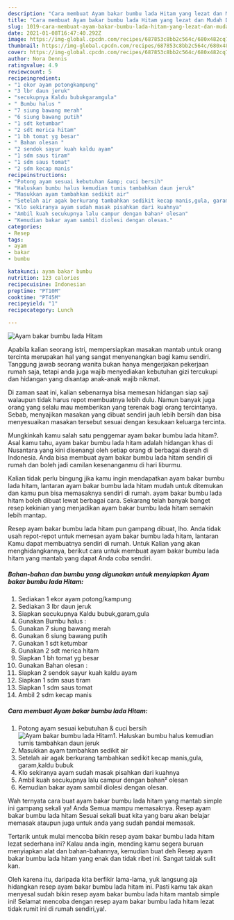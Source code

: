```yaml
---
description: "Cara membuat Ayam bakar bumbu lada Hitam yang lezat dan Mudah Dibuat"
title: "Cara membuat Ayam bakar bumbu lada Hitam yang lezat dan Mudah Dibuat"
slug: 1019-cara-membuat-ayam-bakar-bumbu-lada-hitam-yang-lezat-dan-mudah-dibuat
date: 2021-01-08T16:47:40.292Z
image: https://img-global.cpcdn.com/recipes/687853c8bb2c564c/680x482cq70/ayam-bakar-bumbu-lada-hitam-foto-resep-utama.jpg
thumbnail: https://img-global.cpcdn.com/recipes/687853c8bb2c564c/680x482cq70/ayam-bakar-bumbu-lada-hitam-foto-resep-utama.jpg
cover: https://img-global.cpcdn.com/recipes/687853c8bb2c564c/680x482cq70/ayam-bakar-bumbu-lada-hitam-foto-resep-utama.jpg
author: Nora Dennis
ratingvalue: 4.9
reviewcount: 5
recipeingredient:
- "1 ekor ayam potongkampung"
- "3 lbr daun jeruk"
- "secukupnya Kaldu bubukgaramgula"
- " Bumbu halus "
- "7 siung bawang merah"
- "6 siung bawang putih"
- "1 sdt ketumbar"
- "2 sdt merica hitam"
- "1 bh tomat yg besar"
- " Bahan olesan "
- "2 sendok sayur kuah kaldu ayam"
- "1 sdm saus tiram"
- "1 sdm saus tomat"
- "2 sdm kecap manis"
recipeinstructions:
- "Potong ayam sesuai kebutuhan &amp; cuci bersih"
- "Haluskan bumbu halus kemudian tumis tambahkan daun jeruk"
- "Masukkan ayam tambahkan sedikit air"
- "Setelah air agak berkurang tambahkan sedikit kecap manis,gula, garam,kaldu bubuk"
- "Klo sekiranya ayam sudah masak pisahkan dari kuahnya"
- "Ambil kuah secukupnya lalu campur dengan bahan² olesan"
- "Kemudian bakar ayam sambil diolesi dengan olesan."
categories:
- Resep
tags:
- ayam
- bakar
- bumbu

katakunci: ayam bakar bumbu 
nutrition: 123 calories
recipecuisine: Indonesian
preptime: "PT10M"
cooktime: "PT45M"
recipeyield: "1"
recipecategory: Lunch

---
```



![Ayam bakar bumbu lada Hitam](https://img-global.cpcdn.com/recipes/687853c8bb2c564c/680x482cq70/ayam-bakar-bumbu-lada-hitam-foto-resep-utama.jpg)

Apabila kalian seorang istri, mempersiapkan masakan mantab untuk orang tercinta merupakan hal yang sangat menyenangkan bagi kamu sendiri. Tanggung jawab seorang  wanita bukan hanya mengerjakan pekerjaan rumah saja, tetapi anda juga wajib menyediakan kebutuhan gizi tercukupi dan hidangan yang disantap anak-anak wajib nikmat.

Di zaman  saat ini, kalian sebenarnya bisa memesan hidangan siap saji walaupun tidak harus repot membuatnya lebih dulu. Namun banyak juga orang yang selalu mau memberikan yang terenak bagi orang tercintanya. Sebab, menyajikan masakan yang dibuat sendiri jauh lebih bersih dan bisa menyesuaikan masakan tersebut sesuai dengan kesukaan keluarga tercinta. 



Mungkinkah kamu salah satu penggemar ayam bakar bumbu lada hitam?. Asal kamu tahu, ayam bakar bumbu lada hitam adalah hidangan khas di Nusantara yang kini disenangi oleh setiap orang di berbagai daerah di Indonesia. Anda bisa membuat ayam bakar bumbu lada hitam sendiri di rumah dan boleh jadi camilan kesenanganmu di hari liburmu.

Kalian tidak perlu bingung jika kamu ingin mendapatkan ayam bakar bumbu lada hitam, lantaran ayam bakar bumbu lada hitam mudah untuk ditemukan dan kamu pun bisa memasaknya sendiri di rumah. ayam bakar bumbu lada hitam boleh dibuat lewat berbagai cara. Sekarang telah banyak banget resep kekinian yang menjadikan ayam bakar bumbu lada hitam semakin lebih mantap.

Resep ayam bakar bumbu lada hitam pun gampang dibuat, lho. Anda tidak usah repot-repot untuk memesan ayam bakar bumbu lada hitam, lantaran Kamu dapat membuatnya sendiri di rumah. Untuk Kalian yang akan menghidangkannya, berikut cara untuk membuat ayam bakar bumbu lada hitam yang mantab yang dapat Anda coba sendiri.

<!--inarticleads1-->

##### Bahan-bahan dan bumbu yang digunakan untuk menyiapkan Ayam bakar bumbu lada Hitam:

1. Sediakan 1 ekor ayam potong/kampung
1. Sediakan 3 lbr daun jeruk
1. Siapkan secukupnya Kaldu bubuk,garam,gula
1. Gunakan  Bumbu halus :
1. Gunakan 7 siung bawang merah
1. Gunakan 6 siung bawang putih
1. Gunakan 1 sdt ketumbar
1. Gunakan 2 sdt merica hitam
1. Siapkan 1 bh tomat yg besar
1. Gunakan  Bahan olesan :
1. Siapkan 2 sendok sayur kuah kaldu ayam
1. Siapkan 1 sdm saus tiram
1. Siapkan 1 sdm saus tomat
1. Ambil 2 sdm kecap manis




<!--inarticleads2-->

##### Cara membuat Ayam bakar bumbu lada Hitam:

1. Potong ayam sesuai kebutuhan &amp; cuci bersih
<img src="https://img-global.cpcdn.com/steps/6135cb7216c33140/160x128cq70/ayam-bakar-bumbu-lada-hitam-langkah-memasak-1-foto.jpg" alt="Ayam bakar bumbu lada Hitam">1. Haluskan bumbu halus kemudian tumis tambahkan daun jeruk
1. Masukkan ayam tambahkan sedikit air
1. Setelah air agak berkurang tambahkan sedikit kecap manis,gula, garam,kaldu bubuk
1. Klo sekiranya ayam sudah masak pisahkan dari kuahnya
1. Ambil kuah secukupnya lalu campur dengan bahan² olesan
1. Kemudian bakar ayam sambil diolesi dengan olesan.




Wah ternyata cara buat ayam bakar bumbu lada hitam yang mantab simple ini gampang sekali ya! Anda Semua mampu memasaknya. Resep ayam bakar bumbu lada hitam Sesuai sekali buat kita yang baru akan belajar memasak ataupun juga untuk anda yang sudah pandai memasak.

Tertarik untuk mulai mencoba bikin resep ayam bakar bumbu lada hitam lezat sederhana ini? Kalau anda ingin, mending kamu segera buruan menyiapkan alat dan bahan-bahannya, kemudian buat deh Resep ayam bakar bumbu lada hitam yang enak dan tidak ribet ini. Sangat taidak sulit kan. 

Oleh karena itu, daripada kita berfikir lama-lama, yuk langsung aja hidangkan resep ayam bakar bumbu lada hitam ini. Pasti kamu tak akan menyesal sudah bikin resep ayam bakar bumbu lada hitam mantab simple ini! Selamat mencoba dengan resep ayam bakar bumbu lada hitam lezat tidak rumit ini di rumah sendiri,ya!.


